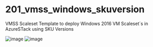 # 201_vmss_windows_skuversion
VMSS Scaleset Template to deploy Windows 2016 VM Scaleset´s in AzureSTack using SKU Versions


![image](https://user-images.githubusercontent.com/8255007/34069758-bea1610c-e257-11e7-8919-bde837891814.png)
![image](https://user-images.githubusercontent.com/8255007/34069760-c5c7a9fa-e257-11e7-86ca-8b129d8e28ed.png)
